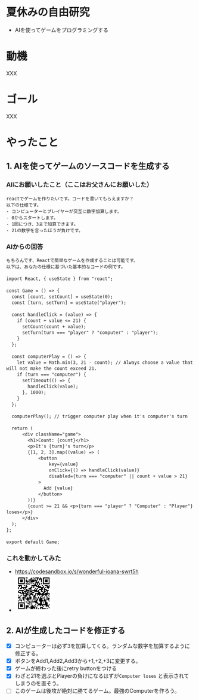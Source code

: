 # 夏休みの自由研究
- AIを使ってゲームをプログラミングする

# 動機
XXX

# ゴール
XXX

# やったこと

## 1. AIを使ってゲームのソースコードを生成する

### AIにお願いしたこと（ここはお父さんにお願いした）
```
reactでゲームを作りたいです。コードを書いてもらえますか？
以下の仕様です。
- コンピューターとプレイヤーが交互に数字加算します。
- 0からスタートします。
- 1回につき、3まで加算できます。
- 21の数字を言ったほうが負けです。
```

### AIからの回答
```
もちろんです、Reactで簡単なゲームを作成することは可能です。
以下は、あなたの仕様に基づいた基本的なコードの例です。

import React, { useState } from "react";

const Game = () => {
  const [count, setCount] = useState(0);
  const [turn, setTurn] = useState("player");

  const handleClick = (value) => {
    if (count + value <= 21) {
      setCount(count + value);
      setTurn(turn === "player" ? "computer" : "player");
    }
  };

  const computerPlay = () => {
    let value = Math.min(3, 21 - count); // Always choose a value that will not make the count exceed 21.
    if (turn === "computer") {
      setTimeout(() => {
        handleClick(value);
      }, 1000);
    }
  };

  computerPlay(); // trigger computer play when it's computer's turn

  return (
      <div className="game">
        <h1>Count: {count}</h1>
        <p>It's {turn}'s turn</p>
        {[1, 2, 3].map((value) => (
            <button
                key={value}
                onClick={() => handleClick(value)}
                disabled={turn === "computer" || count + value > 21}
            >
              Add {value}
            </button>
        ))}
        {count >= 21 && <p>{turn === "player" ? "Computer" : "Player"} loses</p>}
      </div>
  );
};

export default Game;
```

### これを動かしてみた
- https://codesandbox.io/s/wonderful-ioana-swrt5h
- <img src="public/QR_076266.png" alt="https://codesandbox.io/s/wonderful-ioana-swrt5h" width="100" />

## 2. AIが生成したコードを修正する
- [x] コンピューターは必ず3を加算してくる。ランダムな数字を加算するように修正する。 
- [x] ボタンをAdd1,Add2,Add3から+1,+2,+3に変更する。
- [x] ゲームが終わった後にretry buttonをつける
- [x] わざと21を選ぶとPlayerの負けになるはずが`Computer loses` と表示されてしまうのを直そう。
- [ ] このゲームは後攻が絶対に勝てるゲーム。最強のComputerを作ろう。
